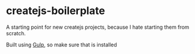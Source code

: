 # createjs-boilerplate

A starting point for new createjs projects, because I
hate starting them from scratch.

Built using [Gulp](http://gulpjs.com/), so make sure that is installed
